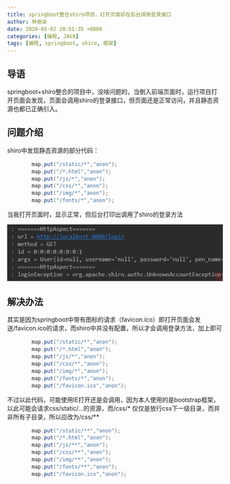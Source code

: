 ```yaml
---
title: springboot整合shiro项目，打开页面却在后台调用登录接口
author: 林叁柒
date: 2020-05-02 20:51:35 +0800
categories: [编程, JAVA]
tags: [编程, springboot, shiro, 框架]
---
```


## 导语
springboot+shiro整合的项目中，没啥问题的，当倒入前端页面时，运行项目打开页面会发现，页面会调用shiro的登录接口，但页面还是正常访问，并且静态资源也都已正确引入。
## 问题介绍
shiro中发现静态资源的部分代码：
```java
        map.put("/static/*","anon");
        map.put("/*.html","anon");
        map.put("/js/*","anon");
        map.put("/css/*","anon");
        map.put("/img/*","anon");
        map.put("/fonts/*","anon");
```
当我打开页面时，显示正常，但后台打印出调用了shiro的登录方法

![在这里插入图片描述](/assets/img/sample/2020-05-02-Springboot-integrates-the-shiro-project-and-invokes-the-login-interface/20200501192610556.png)
## 解决办法

其实是因为springboot中带有图标的请求（favicon.ico）即打开页面会发送/favicon.ico的请求，而shiro中并没有配置，所以才会调用登录方法，加上即可

```java
        map.put("/static/*","anon");
        map.put("/*.html","anon");
        map.put("/js/*","anon");
        map.put("/css/*","anon");
        map.put("/img/*","anon");
        map.put("/fonts/*","anon");
        map.put("/favicon.ico","anon");
```
不过以此代码，可能使用IE打开还是会调用，因为本人使用的是bootstrap框架，以此可能会请求css/static/...的资源，而/css/* 仅仅是放行css下一级目录，而并非所有子目录，所以应改为/css/**

```java
		map.put("/static/**","anon");
        map.put("/*.html","anon");
        map.put("/js/**","anon");
        map.put("/css/**","anon");
        map.put("/img/**","anon");
        map.put("/fonts/**","anon");
        map.put("/favicon.ico","anon");
```
